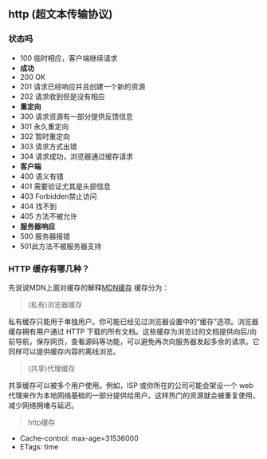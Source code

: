 ## http (超文本传输协议)
### 状态吗
- 100 临时相应，客户端继续请求
- **成功**
- 200 OK
- 201 请求已经响应并且创建一个新的资源
- 202 请求收到但是没有相应
- **重定向**
- 300 请求资源有一部分提供反馈信息
- 301 永久重定向
- 302 暂时重定向
- 303 请求方式出错
- 304 请求成功，浏览器通过缓存请求
- **客户端**
- 400 语义有错
- 401 需要验证尤其是头部信息
- 403 Forbidden禁止访问
- 404 找不到
- 405 方法不被允许
- **服务器响应**
- 500 服务器报错
- 501此方法不被服务器支持

### HTTP 缓存有哪几种？
先说说MDN上面对缓存的解释[MDN缓存](https://developer.mozilla.org/zh-CN/docs/Web/HTTP/Caching_FAQ)
缓存分为： 
> (私有)浏览器缓存

私有缓存只能用于单独用户。你可能已经见过浏览器设置中的“缓存”选项。浏览器缓存拥有用户通过 HTTP 下载的所有文档。这些缓存为浏览过的文档提供向后/向前导航，保存网页，查看源码等功能，可以避免再次向服务器发起多余的请求。它同样可以提供缓存内容的离线浏览。
> (共享)代理缓存

共享缓存可以被多个用户使用。例如，ISP 或你所在的公司可能会架设一个 web 代理来作为本地网络基础的一部分提供给用户。这样热门的资源就会被重复使用，减少网络拥堵与延迟。

> http缓存
- Cache-control: max-age=31536000
- ETags: time